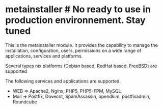 # metainstaller # No ready to use in production environnement. Stay tuned

This is the metainstaller module. It provides the capability to manage the installation, configuration, users, permissions on a wide range of applications, services and platforms.

Several types nix platforms (Debian based, RedHat based, FreeBSD) are supported

The following services and applications are supported

- WEB => Apache2, Nginx, PHP5, PHP5-FPM, MySQL
- Mail => Postfix, Dovecot, SpamAssassin, opendkim, postfixadmin, Roundcube
